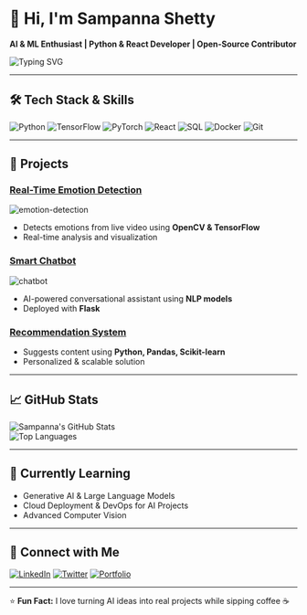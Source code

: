 # 👋 Hi, I'm Sampanna Shetty
**AI & ML Enthusiast | Python & React Developer | Open-Source Contributor**  

![Typing SVG](https://readme-typing-svg.demolab.com?font=Fira+Code&size=24&pause=1000&color=00FF00&width=500&lines=Building+Intelligent+AI+Solutions...;Exploring+Generative+AI+%26+Cloud...;Sharing+My+Projects+and+Learning!)

---

## 🛠 Tech Stack & Skills

![Python](https://img.shields.io/badge/Python-3776AB?style=for-the-badge&logo=python&logoColor=white)
![TensorFlow](https://img.shields.io/badge/TensorFlow-FF6F00?style=for-the-badge&logo=tensorflow&logoColor=white)
![PyTorch](https://img.shields.io/badge/PyTorch-EE4C2C?style=for-the-badge&logo=pytorch&logoColor=white)
![React](https://img.shields.io/badge/React-61DAFB?style=for-the-badge&logo=react&logoColor=white)
![SQL](https://img.shields.io/badge/SQL-4479A1?style=for-the-badge&logo=mysql&logoColor=white)
![Docker](https://img.shields.io/badge/Docker-2496ED?style=for-the-badge&logo=docker&logoColor=white)
![Git](https://img.shields.io/badge/Git-F05032?style=for-the-badge&logo=git&logoColor=white)

---

## 🚀 Projects

### [Real-Time Emotion Detection](YOUR_REPO_LINK)
![emotion-detection](https://media.giphy.com/media/26BRzozg4TCBXv6QU/giphy.gif)  
- Detects emotions from live video using **OpenCV & TensorFlow**  
- Real-time analysis and visualization  

### [Smart Chatbot](YOUR_REPO_LINK)
![chatbot](https://media.giphy.com/media/3o7aD2saalBwwftBIY/giphy.gif)  
- AI-powered conversational assistant using **NLP models**  
- Deployed with **Flask**  

### [Recommendation System](YOUR_REPO_LINK)
- Suggests content using **Python, Pandas, Scikit-learn**  
- Personalized & scalable solution  

---

## 📈 GitHub Stats

![Sampanna's GitHub Stats](https://github-readme-stats.vercel.app/api?username=SAMSHETTY0806&show_icons=true&theme=radical&hide_border=true)  
![Top Languages](https://github-readme-stats.vercel.app/api/top-langs/?username=SAMSHETTY0806&layout=compact&theme=radical&hide_border=true)

---

## 🌱 Currently Learning
- Generative AI & Large Language Models  
- Cloud Deployment & DevOps for AI Projects  
- Advanced Computer Vision  

---

## 💬 Connect with Me
[![LinkedIn](https://img.shields.io/badge/LinkedIn-0A66C2?style=for-the-badge&logo=linkedin&logoColor=white)](YOUR_LINKEDIN)
[![Twitter](https://img.shields.io/badge/Twitter-1DA1F2?style=for-the-badge&logo=twitter&logoColor=white)](YOUR_TWITTER)
[![Portfolio](https://img.shields.io/badge/Portfolio-FF6F61?style=for-the-badge&logo=about.me&logoColor=white)](YOUR_PORTFOLIO)

---

⭐ **Fun Fact:** I love turning AI ideas into real projects while sipping coffee ☕
